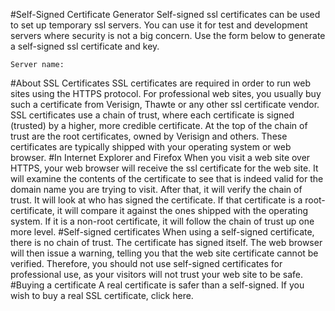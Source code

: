 #Self-Signed Certificate Generator
Self-signed ssl certificates can be used to set up temporary ssl servers. You can use it for test and development servers where security is not a big concern. Use the form below to generate a self-signed ssl certificate and key.

	Server name:  
	
#About SSL Certificates
SSL certificates are required in order to run web sites using the HTTPS protocol. For professional web sites, you usually buy such a certificate from Verisign, Thawte or any other ssl certificate vendor. SSL certificates use a chain of trust, where each certificate is signed (trusted) by a higher, more credible certificate. At the top of the chain of trust are the root certificates, owned by Verisign and others. These certificates are typically shipped with your operating system or web browser.
#In Internet Explorer and Firefox
When you visit a web site over HTTPS, your web browser will receive the ssl certificate for the web site. It will examine the contents of the certificate to see that is indeed valid for the domain name you are trying to visit. After that, it will verify the chain of trust. It will look at who has signed the certificate. If that certificate is a root-certificate, it will compare it against the ones shipped with the operating system. If it is a non-root certificate, it will follow the chain of trust up one more level.
#Self-signed certificates
When using a self-signed certificate, there is no chain of trust. The certificate has signed itself. The web browser will then issue a warning, telling you that the web site certificate cannot be verified. Therefore, you should not use self-signed certificates for professional use, as your visitors will not trust your web site to be safe.
#Buying a certificate
A real certificate is safer than a self-signed. If you wish to buy a real SSL certificate, click here. 